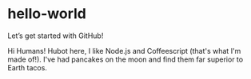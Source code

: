 # hello-world
Let’s get started with GitHub!

Hi Humans!
Hubot here, I like Node.js and Coffeescript (that's what I'm made of!).
I've had pancakes on the moon and find them far superior to Earth tacos.
